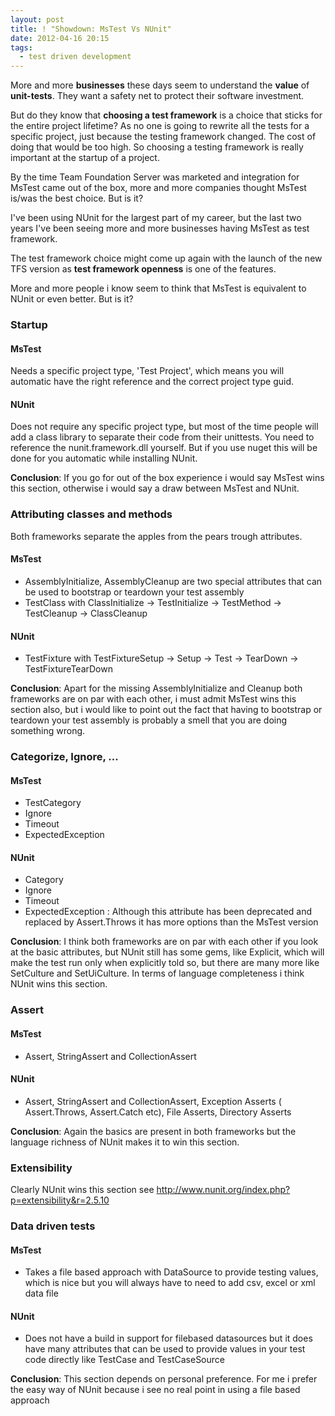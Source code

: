 ```yaml
---
layout: post
title: ! "Showdown: MsTest Vs NUnit"
date: 2012-04-16 20:15
tags:
  - test driven development
---
```


More and more **businesses** these days seem to understand the **value** of **unit-tests**. They want a safety net to protect their software investment.

But do they know that **choosing a test framework** is a choice that sticks for the entire project lifetime? As no one is going to rewrite all the tests for a specific project, just because the testing framework changed. The cost of doing that would be too high. So choosing a testing framework is really important at the startup of a project.

By the time Team Foundation Server was marketed and integration for MsTest came out of the box, more and more companies thought MsTest is/was the best choice. But is it?

I've been using NUnit for the largest part of my career, but the last two years I've been seeing more and more businesses having MsTest as test framework.

The test framework choice might come up again with the launch of the new TFS version as **test framework openness** is one of the features.

More and more people i know seem to think that MsTest is equivalent to NUnit or even better. But is it?

### Startup

#### MsTest

Needs a specific project type, 'Test Project', which means you will automatic have the right reference and the correct project type guid.

#### NUnit

Does not require any specific project type, but most of the time people will add a class library to separate their code from their unittests. You need to reference the nunit.framework.dll yourself. But if you use nuget this will be done for you automatic while installing NUnit.

**Conclusion**: If you go for out of the box experience i would say MsTest wins this section, otherwise i would say a draw between MsTest and NUnit.

### Attributing classes and methods

Both frameworks separate the apples from the pears trough attributes.

#### MsTest

- AssemblyInitialize, AssemblyCleanup are two special attributes that can be used to bootstrap or teardown your test assembly
- TestClass with ClassInitialize -> TestInitialize -> TestMethod -> TestCleanup -> ClassCleanup

#### NUnit

- TestFixture with TestFixtureSetup -> Setup -> Test -> TearDown -> TestFixtureTearDown

**Conclusion**: Apart for the missing AssemblyInitialize and Cleanup both frameworks are on par with each other, i must admit MsTest wins this section also, but i would like to point out the fact that having to bootstrap or teardown your test assembly is probably a smell that you are doing something wrong.

### Categorize, Ignore, ...

#### MsTest

- TestCategory
- Ignore
- Timeout
- ExpectedException

#### NUnit

- Category
- Ignore
- Timeout
- ExpectedException : Although this attribute has been deprecated and replaced by Assert.Throws it has more options than the MsTest version

**Conclusion**: I think both frameworks are on par with each other if you look at the basic attributes, but NUnit still has some gems, like Explicit, which will make the test run only when explicitly told so, but there are many more like SetCulture and SetUiCulture. In terms of language completeness i think NUnit wins this section.

### Assert

#### MsTest

- Assert, StringAssert and CollectionAssert

#### NUnit

- Assert, StringAssert and CollectionAssert, Exception Asserts ( Assert.Throws, Assert.Catch etc), File Asserts, Directory Asserts

**Conclusion**: Again the basics are present in both frameworks but the language richness of NUnit makes it to win this section.

### Extensibility

Clearly NUnit wins this section see <a href="http://www.nunit.org/index.php?p=extensibility&amp;r=2.5.10">http://www.nunit.org/index.php?p=extensibility&r=2.5.10</a>

### Data driven tests

#### MsTest

- Takes a file based approach with DataSource to provide testing values, which is nice but you will always have to need to add csv, excel or xml data file

#### NUnit

- Does not have a build in support for filebased datasources but it does have many attributes that can be used to provide values in your test code directly like TestCase and TestCaseSource

**Conclusion**: This section depends on personal preference. For me i prefer the easy way of NUnit because i see no real point in using a file based approach
